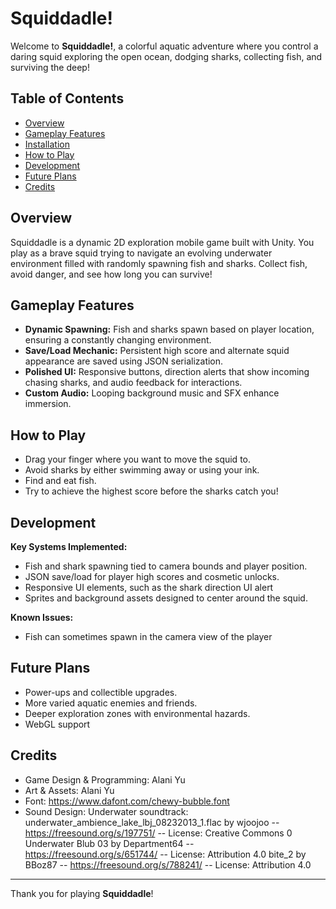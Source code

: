 # Squiddadle!

Welcome to **Squiddadle!**, a colorful aquatic adventure where you control a daring squid exploring the open ocean, dodging sharks, collecting fish, and surviving the deep!

## Table of Contents
- [Overview](#overview)
- [Gameplay Features](#gameplay-features)
- [Installation](#installation)
- [How to Play](#how-to-play)
- [Development](#development)
- [Future Plans](#future-plans)
- [Credits](#credits)

## Overview
Squiddadle is a dynamic 2D exploration mobile game built with Unity. You play as a brave squid trying to navigate an evolving underwater environment filled with randomly spawning fish and sharks. Collect fish, avoid danger, and see how long you can survive!

## Gameplay Features
- **Dynamic Spawning:** Fish and sharks spawn based on player location, ensuring a constantly changing environment.
- **Save/Load Mechanic:** Persistent high score and alternate squid appearance are saved using JSON serialization.
- **Polished UI:** Responsive buttons, direction alerts that show incoming chasing sharks, and audio feedback for interactions.
- **Custom Audio:** Looping background music and SFX enhance immersion.

## How to Play
- Drag your finger where you want to move the squid to.
- Avoid sharks by either swimming away or using your ink.
- Find and eat fish.
- Try to achieve the highest score before the sharks catch you!

## Development
**Key Systems Implemented:**
- Fish and shark spawning tied to camera bounds and player position.
- JSON save/load for player high scores and cosmetic unlocks.
- Responsive UI elements, such as the shark direction UI alert
- Sprites and background assets designed to center around the squid.

**Known Issues:**
- Fish can sometimes spawn in the camera view of the player

## Future Plans
- Power-ups and collectible upgrades.
- More varied aquatic enemies and friends.
- Deeper exploration zones with environmental hazards.
- WebGL support

## Credits
- Game Design & Programming: Alani Yu
- Art & Assets: Alani Yu
- Font:
https://www.dafont.com/chewy-bubble.font
- Sound Design:
Underwater soundtrack:
underwater_ambience_lake_lbj_08232013_1.flac by wjoojoo -- https://freesound.org/s/197751/ -- License: Creative Commons 0
Underwater Blub 03 by Department64 -- https://freesound.org/s/651744/ -- License: Attribution 4.0
bite_2 by BBoz87 -- https://freesound.org/s/788241/ -- License: Attribution 4.0
---
Thank you for playing **Squiddadle**!
